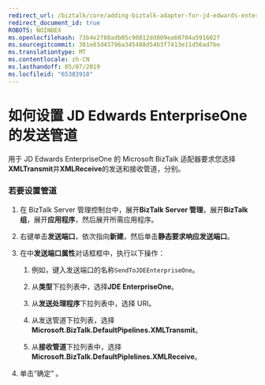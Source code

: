 ```yaml
---
redirect_url: /biztalk/core/adding-biztalk-adapter-for-jd-edwards-enterpriseone/
redirect_document_id: true
ROBOTS: NOINDEX
ms.openlocfilehash: 73b4e2f88adb05c90812dd809ea60704a591602f
ms.sourcegitcommit: 381e83d43796a345488d54b3f7413e11d56ad7be
ms.translationtype: MT
ms.contentlocale: zh-CN
ms.lasthandoff: 05/07/2019
ms.locfileid: "65383918"
---
```

# <a name="how-to-set-send-pipelines-for-jd-edwards-enterpriseone"></a>如何设置 JD Edwards EnterpriseOne 的发送管道
用于 JD Edwards EnterpriseOne 的 Microsoft BizTalk 适配器要求您选择**XMLTransmit**并**XMLReceive**的发送和接收管道，分别。  
  
### <a name="to-set-pipelines"></a>若要设置管道  
  
1.  在 BizTalk Server 管理控制台中，展开**BizTalk Server 管理**，展开**BizTalk 组**，展开**应用程序**，然后展开所需应用程序。  
  
2.  右键单击**发送端口**，依次指向**新建**，然后单击**静态要求响应发送端口**。  
  
3.  在中**发送端口属性**对话框框中，执行以下操作：  
  
    1.  例如，键入发送端口的名称`SendToJDEEnterpriseOne`。  
  
    2.  从**类型**下拉列表中，选择**JDE EnterpriseOne**。  
  
    3.  从**发送处理程序**下拉列表中，选择 URI。  
  
    4.  从发送管道下拉列表，选择**Microsoft.BizTalk.DefaultPipelines.XMLTransmit**。  
  
    5.  从**接收管道**下拉列表中，选择**Microsoft.BizTalk.DefaultPiplelines.XMLReceive**。  
  
4.  单击“确定” 。  
  

